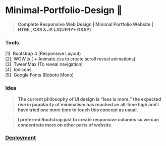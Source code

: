# Minimal-Portfolio-Design :wave:

> **Complete Responsive Web Design | Minimal Portfolio Website | HTML, CSS & JS (JQUERY+ GSAP)**

### Tools.

[1]. Bootstrap 4 (Responsive Layout)<br>
[2]. WOW.js ( + Animate.css to create scroll reveal animations)<br>
[3]. TweenMax (To reveal navigation)<br>
[4]. Ionicons<br>
[5]. Google Fonts (Roboto Mono)


### Idea

> **The current philosophy of UI design is “less is more,” 
the expected rise in popularity of minimalism has reached an all-time high and I have tried one more time to touch this concept as usual.**

> **I preferred **Bootstrap** just to create responsive columns so we can concentrate more on other parts of website.**

### [Deployment](https://akhil-enma.github.io/Minimal-portfolio-design/index.html)
